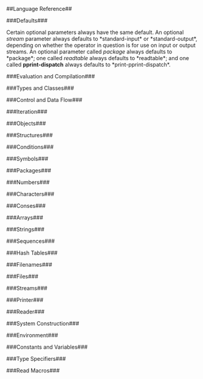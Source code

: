 ##Language Reference##


###Defaults###

Certain optional parameters always have the same default. An optional _stream_ parameter
always defaults to \*standard-input\* or \*standard-output\*, depending on whether the
operator in question is for use on input or output streams. An optional parameter called
_package_ always defaults to \*package\*; one called _readtable_ always defaults to
\*readtable\*; and one called **pprint-dispatch** always defaults to
\*print-pprint-dispatch\*.

###Evaluation and Compilation###


###Types and Classes###


###Control and Data Flow###


###Iteration###


###Objects###


###Structures###


###Conditions###


###Symbols###


###Packages###


###Numbers###


###Characters###


###Conses###


###Arrays###


###Strings###


###Sequences###


###Hash Tables###


###Filenames###


###Files###


###Streams###


###Printer###


###Reader###


###System Construction###


###Environment###


###Constants and Variables###


###Type Specifiers###


###Read Macros###
